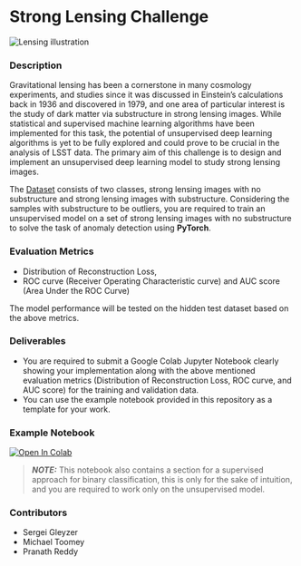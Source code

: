 # Strong Lensing Challenge

![Lensing illustration](https://github.com/PyJedi/MLHack2020/blob/master/gitimage.jpg)

### Description

Gravitational lensing has been a cornerstone in many cosmology experiments, and studies since it was discussed in Einstein’s calculations back in 1936 and discovered in 1979, and one area of particular interest is the study of dark matter via substructure in strong lensing images. While statistical and supervised machine learning algorithms have been implemented for this task, the potential of unsupervised deep learning algorithms is yet to be fully explored and could prove to be crucial in the analysis of LSST data. The primary aim of this challenge is to design and implement an unsupervised deep learning model to study strong lensing images.

The [Dataset](https://github.com/ML4SCI-SLC/SLC_Data) consists of two classes, strong lensing images with no substructure and strong lensing images with substructure. Considering the samples with substructure to be outliers, you are required to train an unsupervised model on a set of strong lensing images with no substructure to solve the task of anomaly detection using **PyTorch**.

### Evaluation Metrics

* Distribution of Reconstruction Loss,
* ROC curve (Receiver Operating Characteristic curve) and AUC score (Area Under the ROC Curve)   

The model performance will be tested on the hidden test dataset based on the above metrics.

### Deliverables 

* You are required to submit a Google Colab Jupyter Notebook clearly showing your implementation along with the above mentioned evaluation metrics (Distribution of Reconstruction Loss, ROC curve, and AUC score) for the training and validation data.
* You can use the example notebook provided in this repository as a template for your work. 

### Example Notebook 

[![Open In Colab](https://colab.research.google.com/assets/colab-badge.svg)](https://colab.research.google.com/github/PyJedi/MLHack2020/blob/master/StrongLensingChallenge.ipynb)

> **_NOTE:_**  This notebook also contains a section for a supervised approach for binary classification, this is only for the sake of intuition, and you are required to work only on the unsupervised model.

### Contributors

* Sergei Gleyzer
* Michael Toomey
* Pranath Reddy
